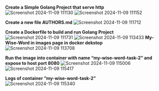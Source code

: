**Create a Simple Golang Project that serve http**
![Screenshot 2024-11-09 111130](https://github.com/user-attachments/assets/7c0b2ff6-0f30-401e-8276-250f5a6939d1)
![Screenshot 2024-11-09 111152](https://github.com/user-attachments/assets/3bbf38c0-8ff7-4533-8f1f-a6b5b85fbafa)

**Create a new file AUTHORS.md**
![Screenshot 2024-11-09 111712](https://github.com/user-attachments/assets/d555e784-e002-42d8-8a9d-7bf26346f53e)


**Create a Dockerfile to build and run Golang Project**
![Screenshot 2024-11-09 111731](https://github.com/user-attachments/assets/2e54a838-f07f-4b1e-90d9-26aaf552d1d3)
![Screenshot 2024-11-09 113433](https://github.com/user-attachments/assets/600e3649-18dd-48d2-b46e-8de125d0dd5c)
**My-Wise-Word in images page in docker dekstop**
![Screenshot 2024-11-09 113708](https://github.com/user-attachments/assets/2eb18a98-827b-4e55-aab1-77e0efcc166f)

**Run the image into container with name “my-wise-word-task-2” and expose to host port 8080**
![Screenshot 2024-11-09 115006](https://github.com/user-attachments/assets/f194b3e7-c15b-4461-9b62-d951da64b893)
![Screenshot 2024-11-09 115417](https://github.com/user-attachments/assets/1b2683d3-4e06-43c5-bca3-cf17901b6f94)

**Logs of container “my-wise-word-task-2”**
![Screenshot 2024-11-09 115340](https://github.com/user-attachments/assets/cfe37d22-f192-4b3e-a124-f8a037ac30f8)
